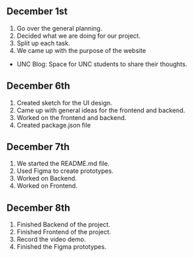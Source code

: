 ## December 1st
1. Go over the general planning.
2. Decided what we are doing for our project.
3. Split up each task.
4. We came up with the purpose of the website
  - UNC Blog: Space for UNC students to share their thoughts.

## December 6th
1. Created sketch for the UI design.
2. Came up with general ideas for the frontend and backend.
3. Worked on the frontend and backend.
4. Created package.json file

## December 7th
1. We started the README.md file.
2. Used Figma to create prototypes.
3. Worked on Backend.
4. Worked on Frontend. 

## December 8th
1. Finished Backend of the project.
2. Finished Frontend of the project.
3. Record the video demo.
4. Finished the Figma prototypes.
